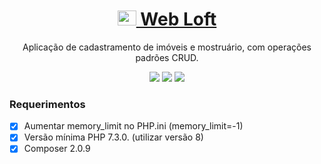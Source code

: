 <h1 align="center">
    <a href="/">
        <img src="https://static.thenounproject.com/png/60716-200.png" alt="Web Loft" width="30" height="24">
                    Web Loft
    </a>
</h1>
<p align="center"> Aplicação de cadastramento de imóveis e mostruário, com operações padrões CRUD.</p>

<p align="center">
    <img src="https://img.shields.io/static/v1?label=PHP&message=8&color=7159c1&style=for-the-badge&logo=ghost"/>
    <img src="https://img.shields.io/static/v1?label=LARAVEL&message=8&color=e63946&style=for-the-badge&logo=ghost"/>
    <img src="https://img.shields.io/static/v1?label=BOOTSTRAP&message=5&color=6930c3&style=for-the-badge&logo=ghost"/>
</p>

### Requerimentos

- [x] Aumentar memory_limit no PHP.ini (memory_limit=-1)
- [x] Versão mínima PHP 7.3.0. (utilizar versão 8)
- [x] Composer 2.0.9
